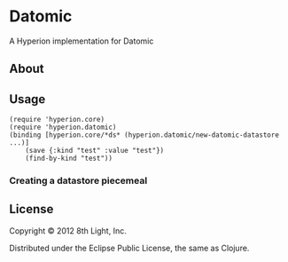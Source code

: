# Datomic

A Hyperion implementation for Datomic

## About

## Usage

    (require 'hyperion.core)
    (require 'hyperion.datomic)
    (binding [hyperion.core/*ds* (hyperion.datomic/new-datomic-datastore ...)]
        (save {:kind "test" :value "test"})
        (find-by-kind "test"))

### Creating a datastore piecemeal

## License

Copyright © 2012 8th Light, Inc.

Distributed under the Eclipse Public License, the same as Clojure.
